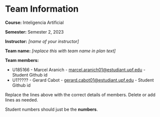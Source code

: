 # Team Information

**Course:** Inteligencia Artificial

**Semester:** Semester 2, 2023

**Instructor:** _[name of your instructor]_

**Team name:** _[replace this with team name in plan text]_

**Team members:**

* U185166 - Marcel Aranich - marcel.aranich01@estudiant.upf.edu - Student Github id
* U1????? - Gerard Cabot - gerard.cabot01@estudiant.upf.edu - Student Github id


Replace the lines above with the correct details of members. Delete or add lines as needed.

Student numbers should just be the **numbers**.